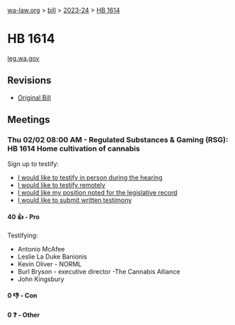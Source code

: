 [wa-law.org](/) > [bill](/bill/) > [2023-24](/bill/2023-24/) > [HB 1614](/bill/2023-24/hb/1614/)

# HB 1614
[leg.wa.gov](https://app.leg.wa.gov/billsummary?BillNumber=1614&Year=2023&Initiative=false)

## Revisions
* [Original Bill](1/)

## Meetings
### Thu 02/02 08:00 AM - Regulated Substances & Gaming (RSG): HB 1614 Home cultivation of cannabis
Sign up to testify:
* [I would like to testify in person during the hearing](https://app.leg.wa.gov/csi/Testifier/Add?chamber=House&mId=30607&aId=150545&caId=21044&tId=1)
* [I would like to testify remotely](https://app.leg.wa.gov/csi/Testifier/Add?chamber=House&mId=30607&aId=150545&caId=21044&tId=2)
* [I would like my position noted for the legislative record](https://app.leg.wa.gov/csi/Testifier/Add?chamber=House&mId=30607&aId=150545&caId=21044&tId=3)
* [I would like to submit written testimony](https://app.leg.wa.gov/csi/Testifier/Add?chamber=House&mId=30607&aId=150545&caId=21044&tId=4)

#### 40 👍 - Pro
Testifying:
* Antonio McAfee
* Leslie La Duke Banionis
* Kevin  Oliver - NORML
* Burl  Bryson - executive director -The Cannabis Alliance
* John  Kingsbury

#### 0 👎 - Con

#### 0 ❓ - Other
